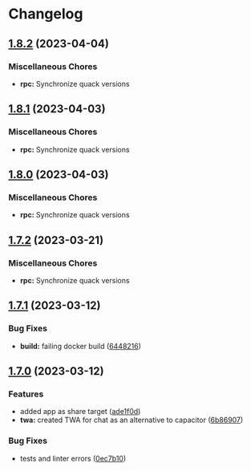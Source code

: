 # Changelog

## [1.8.2](https://github.com/codecat-io/chat/compare/rpc-v1.8.1...rpc-v1.8.2) (2023-04-04)


### Miscellaneous Chores

* **rpc:** Synchronize quack versions

## [1.8.1](https://github.com/codecat-io/chat/compare/rpc-v1.8.0...rpc-v1.8.1) (2023-04-03)


### Miscellaneous Chores

* **rpc:** Synchronize quack versions

## [1.8.0](https://github.com/codecat-io/chat/compare/rpc-v1.7.2...rpc-v1.8.0) (2023-04-03)


### Miscellaneous Chores

* **rpc:** Synchronize quack versions

## [1.7.2](https://github.com/codecat-io/chat/compare/rpc-v1.7.1...rpc-v1.7.2) (2023-03-21)


### Miscellaneous Chores

* **rpc:** Synchronize quack versions

## [1.7.1](https://github.com/codecat-io/chat/compare/rpc-v1.7.0...rpc-v1.7.1) (2023-03-12)


### Bug Fixes

* **build:** failing docker build ([6448216](https://github.com/codecat-io/chat/commit/6448216d159326c5f2f307946b99074ae770d944))

## [1.7.0](https://github.com/codecat-io/chat/compare/rpc-v1.6.12...rpc-v1.7.0) (2023-03-12)


### Features

* added app as share target ([ade1f0d](https://github.com/codecat-io/chat/commit/ade1f0d8f243d9709acf036b6238bbb1db794a87))
* **twa:** created TWA for chat as an alternative to capacitor ([6b86907](https://github.com/codecat-io/chat/commit/6b86907bdf14f3099085e96e6ebf7c2a8fb45cad))


### Bug Fixes

* tests and linter errors ([0ec7b10](https://github.com/codecat-io/chat/commit/0ec7b10af2c5bd2c1551311a15970b5ffc7c4649))
